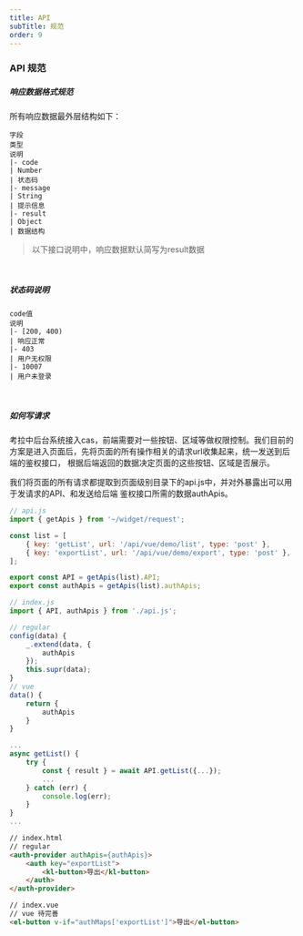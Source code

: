 ```yaml
---
title: API
subTitle: 规范
order: 9
---
```


### API 规范

##### 响应数据格式规范

所有响应数据最外层结构如下：

```table
字段
类型
说明
|- code
| Number
| 状态码
|- message
| String
| 提示信息
|- result
| Object
| 数据结构
```

> 以下接口说明中，响应数据默认简写为result数据

&emsp;

##### 状态码说明

```table
code值
说明
|- [200, 400)
| 响应正常
|- 403
| 用户无权限
|- 10007
| 用户未登录
```

&emsp;

##### 如何写请求

考拉中后台系统接入cas，前端需要对一些按钮、区域等做权限控制。我们目前的方案是进入页面后，先将页面的所有操作相关的请求url收集起来，统一发送到后端的鉴权接口，
根据后端返回的数据决定页面的这些按钮、区域是否展示。

我们将页面的所有请求都提取到页面级别目录下的api.js中，并对外暴露出可以用于发请求的API、和发送给后端
鉴权接口所需的数据authApis。

```javascript
// api.js
import { getApis } from '~/widget/request';

const list = [
    { key: 'getList', url: '/api/vue/demo/list', type: 'post' },
    { key: 'exportList', url: '/api/vue/demo/export', type: 'post' },
];

export const API = getApis(list).API;
export const authApis = getApis(list).authApis;
```

```javascript
// index.js
import { API, authApis } from './api.js';

// regular
config(data) {
    _.extend(data, {
        authApis
    });
    this.supr(data);
}
// vue
data() {
    return {
        authApis
    }
}

...
async getList() {
    try {
        const { result } = await API.getList({...});
        ...
    } catch (err) {
        console.log(err);
    }
}
...
```

```html
// index.html
// regular
<auth-provider authApis={authApis}>
    <auth key="exportList">
        <kl-button>导出</kl-button>
    </auth>
</auth-provider>

// index.vue
// vue 待完善
<el-button v-if="authMaps['exportList']">导出</el-button>

```
